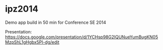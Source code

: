 ipz2014
=======

Demo app build in 50 min for Conference SE 2014


Presentation: https://docs.google.com/presentation/d/1YCHsp98G2IQUNueYumBugKN05MzpShL1gHgbx5PI-dg/edit
